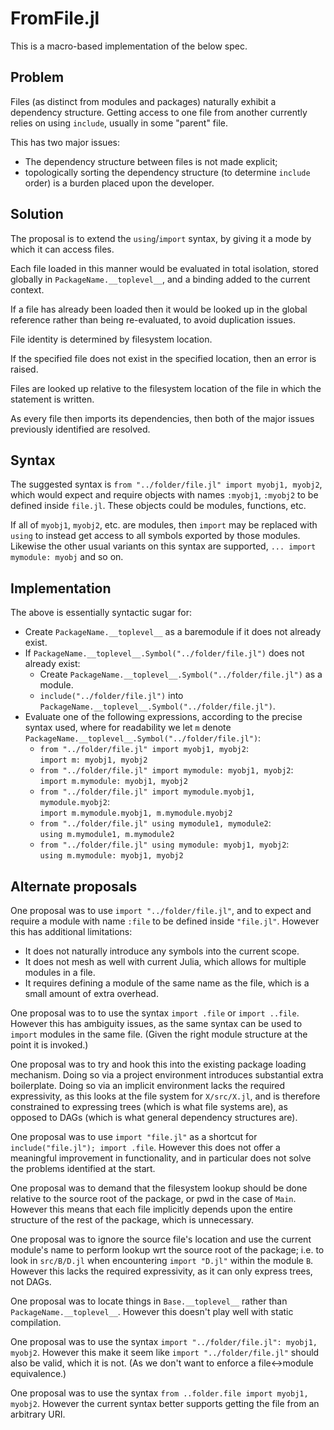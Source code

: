 # FromFile.jl

This is a macro-based implementation of the below spec.

## Problem
Files (as distinct from modules and packages) naturally exhibit a dependency structure. Getting access to one file from another currently relies on using `include`, usually in some "parent" file.

This has two major issues:
- The dependency structure between files is not made explicit;
- topologically sorting the dependency structure (to determine `include` order) is a burden placed upon the developer.

## Solution

The proposal is to extend the `using`/`import` syntax, by giving it a mode by which it can access files.

Each file loaded in this manner would be evaluated in total isolation, stored globally in `PackageName.__toplevel__`, and a binding added to the current context.

If a file has already been loaded then it would be looked up in the global reference rather than being re-evaluated, to avoid duplication issues.

File identity is determined by filesystem location.

If the specified file does not exist in the specified location, then an error is raised.

Files are looked up relative to the filesystem location of the file in which the statement is written.

As every file then imports its dependencies, then both of the major issues previously identified are resolved.

## Syntax

The suggested syntax is `from "../folder/file.jl" import myobj1, myobj2`, which would expect and require objects with names `:myobj1`, `:myobj2` to be defined inside `file.jl`. These objects could be modules, functions, etc.

If all of `myobj1`, `myobj2`, etc. are modules, then `import` may be replaced with `using` to instead get access to all symbols exported by those modules. Likewise the other usual variants on this syntax are supported, `... import mymodule: myobj` and so on.

## Implementation

The above is essentially syntactic sugar for:
- Create `PackageName.__toplevel__` as a baremodule if it does not already exist.
- If `PackageName.__toplevel__.Symbol("../folder/file.jl")` does not already exist:
    - Create `PackageName.__toplevel__.Symbol("../folder/file.jl")` as a module.
    - `include("../folder/file.jl")` into `PackageName.__toplevel__.Symbol("../folder/file.jl")`.
- Evaluate one of the following expressions, according to the precise syntax used, where for readability we let `m` denote `PackageName.__toplevel__.Symbol("../folder/file.jl")`:
    - `from "../folder/file.jl" import myobj1, myobj2`:  
    `import m: myobj1, myobj2`
    - `from "../folder/file.jl" import mymodule: myobj1, myobj2`:  
    `import m.mymodule: myobj1, myobj2`
    - `from "../folder/file.jl" import mymodule.myobj1, mymodule.myobj2`:  
    `import m.mymodule.myobj1, m.mymodule.myobj2`
    - `from "../folder/file.jl" using mymodule1, mymodule2`:  
    `using m.mymodule1, m.mymodule2`
    - `from "../folder/file.jl" using mymodule: myobj1, myobj2`:  
    `using m.mymodule: myobj1, myobj2`

## Alternate proposals

One proposal was to use `import "../folder/file.jl"`, and to expect and require a module with name `:file` to be defined inside `"file.jl"`. However this has additional limitations:
- It does not naturally introduce any symbols into the current scope.
- It does not mesh as well with current Julia, which allows for multiple modules in a file.
- It requires defining a module of the same name as the file, which is a small amount of extra overhead.

One proposal was to to use the syntax `import .file` or `import ..file`. However this has ambiguity issues, as the same syntax can be used to `import` modules in the same file. (Given the right module structure at the point it is invoked.)

One proposal was to try and hook this into the existing package loading mechanism. Doing so via a project environment introduces substantial extra boilerplate. Doing so via an implicit environment lacks the required expressivity, as this looks at the file system for `X/src/X.jl`, and is therefore constrained to expressing trees (which is what file systems are), as opposed to DAGs (which is what general dependency structures are).

One proposal was to use `import "file.jl"` as a shortcut for `include("file.jl"); import .file`. However this does not offer a meaningful improvement in functionality, and in particular does not solve the problems identified at the start.

One proposal was to demand that the filesystem lookup should be done relative to the source root of the package, or pwd in the case of `Main`. However this means that each file implicitly depends upon the entire structure of the rest of the package, which is unnecessary.

One proposal was to ignore the source file's location and use the current module's name to perform lookup wrt the source root of the package; i.e. to look in `src/B/D.jl` when encountering `import "D.jl"` within the module `B`. However this lacks the required expressivity, as it can only express trees, not DAGs.

One proposal was to locate things in `Base.__toplevel__` rather than `PackageName.__toplevel__`. However this doesn't play well with static compilation.

One proposal was to use the syntax `import "../folder/file.jl": myobj1, myobj2`. However this make it seem like `import "../folder/file.jl"` should also be valid, which it is not. (As we don't want to enforce a file<->module equivalence.)

One proposal was to use the syntax `from ..folder.file import myobj1, myobj2`. However the current syntax better supports getting the file from an arbitrary URI.
